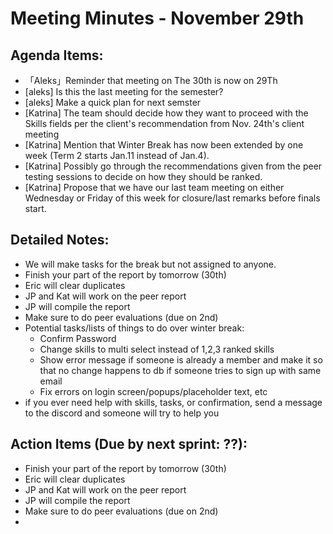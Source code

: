 # Meeting Minutes - November 29th

## Agenda Items:
- 「Aleks」Reminder that meeting on The 30th is now on 29Th
- [aleks] Is this the last meeting for the semester? 
- [aleks] Make a quick plan for next semster
- [Katrina] The team should decide how they want to proceed with the Skills fields per the client's recommendation from Nov. 24th's client meeting
- [Katrina] Mention that Winter Break has now been extended by one week (Term 2 starts Jan.11 instead of Jan.4).
- [Katrina] Possibly go through the recommendations given from the peer testing sessions to decide on how they should be ranked.
- [Katrina] Propose that we have our last team meeting on either Wednesday or Friday of this week for closure/last remarks before finals start.

## Detailed Notes:
- We will make tasks for the break but not assigned to anyone.
- Finish your part of the report by tomorrow (30th)
- Eric will clear duplicates
- JP and Kat will work on the peer report
- JP will compile the report
- Make sure to do peer evaluations (due on 2nd)
- Potential tasks/lists of things to do over winter break:
  - Confirm Password
  - Change skills to multi select instead of 1,2,3 ranked skills
  - Show error message if someone is already a member and make it so that no change happens to db if someone tries to sign up with same email
  - Fix errors on login screen/popups/placeholder text, etc
- if you ever need help with skills, tasks, or confirmation, send a message to the discord and someone will try to help you

## Action Items (Due by next sprint: ??):
- Finish your part of the report by tomorrow (30th)
- Eric will clear duplicates
- JP and Kat will work on the peer report
- JP will compile the report
- Make sure to do peer evaluations (due on 2nd)
- 
